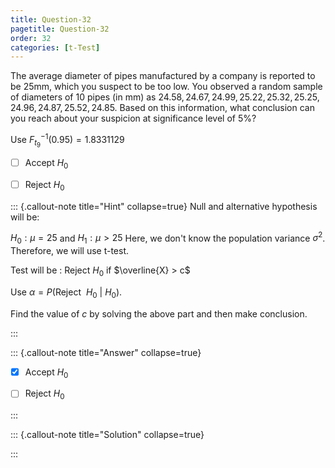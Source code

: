 ```yaml
---
title: Question-32 
pagetitle: Question-32
order: 32
categories: [t-Test]
---
```

The average diameter of pipes manufactured by a company is reported to be 25mm, which you suspect to be too low. You observed a random sample of diameters of 10 pipes (in mm) as $24.58, 24.67, 24.99, 25.22, 25.32, 25.25, 24.96, 24.87, 25.52, 24.85$. Based on this information, what conclusion can you reach about your suspicion at significance level of $5\%?$  

Use $F_{t_9}^{-1}(0.95) = 1.8331129$  

- [ ] Accept $H_0$
  
- [ ] Reject $H_0$

  

::: {.callout-note title="Hint" collapse=true}
Null and alternative hypothesis will be:

$H_0 : \mu = 25$ and $H_1 : \mu > 25$
Here, we don't know the population variance $\sigma^2$. Therefore, we will use t-test.

Test will be : Reject $H_0$ if 
$\overline{X} > c$

Use $\alpha = P\left(\text{Reject}~~ H_0 ~|~ H_0 \right)$.

Find the value of $c$ by solving the above part and then make conclusion.




:::

::: {.callout-note title="Answer" collapse=true}
- [x] Accept $H_0$
  
- [ ] Reject $H_0$

 

:::

::: {.callout-note title="Solution" collapse=true}

:::